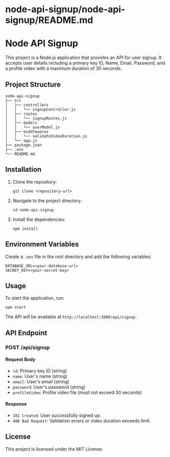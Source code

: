 # node-api-signup/node-api-signup/README.md

# Node API Signup

This project is a Node.js application that provides an API for user signup. It accepts user details including a primary key ID, Name, Email, Password, and a profile video with a maximum duration of 30 seconds.

## Project Structure

```
node-api-signup
├── src
│   ├── controllers
│   │   └── signupController.js
│   ├── routes
│   │   └── signupRoutes.js
│   ├── models
│   │   └── userModel.js
│   ├── middlewares
│   │   └── validateVideoDuration.js
│   └── app.js
├── package.json
├── .env
└── README.md
```

## Installation

1. Clone the repository:
   ```
   git clone <repository-url>
   ```
2. Navigate to the project directory:
   ```
   cd node-api-signup
   ```
3. Install the dependencies:
   ```
   npm install
   ```

## Environment Variables

Create a `.env` file in the root directory and add the following variables:

```
DATABASE_URL=<your-database-url>
SECRET_KEY=<your-secret-key>
```

## Usage

To start the application, run:

```
npm start
```

The API will be available at `http://localhost:3000/api/signup`.

## API Endpoint

### POST /api/signup

#### Request Body

- `id`: Primary key ID (string)
- `name`: User's name (string)
- `email`: User's email (string)
- `password`: User's password (string)
- `profileVideo`: Profile video file (must not exceed 30 seconds)

#### Response

- `201 Created`: User successfully signed up.
- `400 Bad Request`: Validation errors or video duration exceeds limit.

## License

This project is licensed under the MIT License.